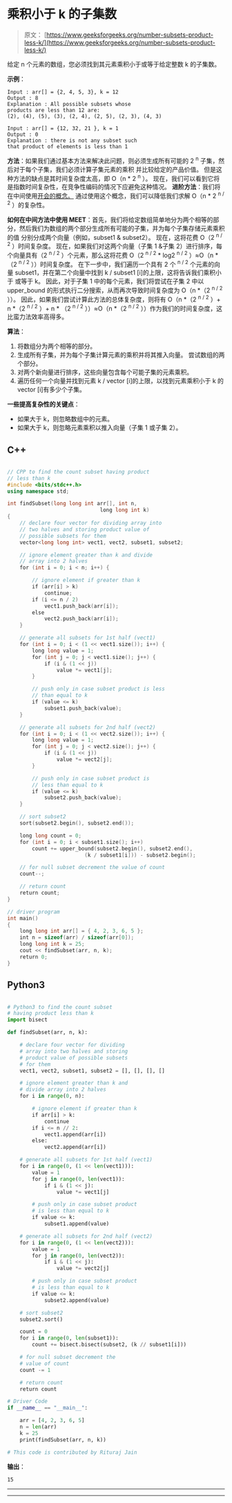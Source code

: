 # 乘积小于 k 的子集数

> 原文： [https://www.geeksforgeeks.org/number-subsets-product-less-k/](https://www.geeksforgeeks.org/number-subsets-product-less-k/)

给定 n 个元素的数组，您必须找到其元素乘积小于或等于给定整数 k 的子集数。

**示例**：

```
Input : arr[] = {2, 4, 5, 3}, k = 12
Output : 8
Explanation : All possible subsets whose 
products are less than 12 are:
(2), (4), (5), (3), (2, 4), (2, 5), (2, 3), (4, 3)

Input : arr[] = {12, 32, 21 }, k = 1
Output : 0
Explanation : there is not any subset such 
that product of elements is less than 1

```



**方法**：如果我们通过基本方法来解决此问题，则必须生成所有可能的 2 <sup>n</sup> 子集，然后对于每个子集，我们必须计算子集元素的乘积 并比较给定的产品价值。 但是这种方法的缺点是其时间复杂度太高，即 O（n * 2 <sup>n</sup> ）。 现在，我们可以看到它将是指数时间复杂性，在竞争性编码的情况下应避免这种情况。
**进阶方法**：我们将在中间使用[开会的概念。](https://www.geeksforgeeks.org/meet-in-the-middle/) 通过使用这个概念，我们可以降低我们求解 O（n * 2 <sup>n / 2</sup> ）的复杂性。

**如何在中间方法中使用 MEET**：首先，我们将给定数组简单地分为两个相等的部分，然后我们为数组的两个部分生成所有可能的子集，并为每个子集存储元素乘积的值 分别分成两个向量（例如，subset1 & subset2）。 现在，这将花费 O（2 <sup>n / 2</sup> ）时间复杂度。 现在，如果我们对这两个向量（子集 1 &子集 2）进行排序，每个向量具有（2 <sup>n / 2</sup> ）个元素，那么这将花费 O（2 <sup>n / 2</sup> * log2 <sup>n / 2</sup> ）≈O（n *（2 <sup>n / 2</sup> ））时间复杂度。 在下一步中，我们遍历一个具有 2 个 <sup>n / 2</sup> 个元素的向量 subset1，并在第二个向量中找到 k / subset1 [i]的上限，这将告诉我们乘积小于 或等于 k。 因此，对于子集 1 中的每个元素，我们将尝试在子集 2 中以 upper_bound 的形式执行二分搜索，从而再次导致时间复杂度为 O（n *（2 <sup>n / 2</sup> ））。 因此，如果我们尝试计算此方法的总体复杂度，则将有 O（n *（2 <sup>n / 2</sup> ）+ n *（2 <sup>n / 2</sup> ）+ n * （2 <sup>n / 2</sup> ））≈O（n *（2 <sup>n / 2</sup> ））作为我们的时间复杂度，这比蛮力法效率高得多。

**算法**：

1.  将数组分为两个相等的部分。
2.  生成所有子集，并为每个子集计算元素的乘积并将其推入向量。 尝试数组的两个部分。
3.  对两个新向量进行排序，这些向量包含每个可能子集的元素乘积。
4.  遍历任何一个向量并找到元素 k / vector [i]的上限，以找到元素乘积小于 k 的 vector [i]有多少个子集。

**一些提高复杂性的关键点**：

*   如果大于 k，则忽略数组中的元素。
*   如果大于 k，则忽略元素乘积以推入向量（子集 1 或子集 2）。

## C++ 

```cpp

// CPP to find the count subset having product  
// less than k 
#include <bits/stdc++.h> 
using namespace std; 

int findSubset(long long int arr[], int n,  
                              long long int k) 
{ 
    // declare four vector for dividing array into  
    // two halves and storing product value of   
    // possible subsets for them 
    vector<long long int> vect1, vect2, subset1, subset2; 

    // ignore element greater than k and divide 
    // array into 2 halves 
    for (int i = 0; i < n; i++) { 

        // ignore element if greater than k 
        if (arr[i] > k) 
            continue; 
        if (i <= n / 2) 
            vect1.push_back(arr[i]); 
        else
            vect2.push_back(arr[i]); 
    } 

    // generate all subsets for 1st half (vect1) 
    for (int i = 0; i < (1 << vect1.size()); i++) { 
        long long value = 1; 
        for (int j = 0; j < vect1.size(); j++) { 
            if (i & (1 << j)) 
                value *= vect1[j]; 
        } 

        // push only in case subset product is less  
        // than equal to k 
        if (value <= k) 
            subset1.push_back(value); 
    } 

    // generate all subsets for 2nd half (vect2) 
    for (int i = 0; i < (1 << vect2.size()); i++) { 
        long long value = 1; 
        for (int j = 0; j < vect2.size(); j++) { 
            if (i & (1 << j)) 
                value *= vect2[j]; 
        } 

        // push only in case subset product is 
        // less than equal to k 
        if (value <= k) 
            subset2.push_back(value); 
    } 

    // sort subset2 
    sort(subset2.begin(), subset2.end()); 

    long long count = 0; 
    for (int i = 0; i < subset1.size(); i++) 
        count += upper_bound(subset2.begin(), subset2.end(),  
                         (k / subset1[i])) - subset2.begin(); 

    // for null subset decrement the value of count 
    count--; 

    // return count 
    return count; 
} 

// driver program 
int main() 
{ 
    long long int arr[] = { 4, 2, 3, 6, 5 }; 
    int n = sizeof(arr) / sizeof(arr[0]); 
    long long int k = 25; 
    cout << findSubset(arr, n, k); 
    return 0; 
} 

```

## Python3

```py

# Python3 to find the count subset  
# having product less than k  
import bisect 

def findSubset(arr, n, k):  

    # declare four vector for dividing  
    # array into two halves and storing  
    # product value of possible subsets 
    # for them  
    vect1, vect2, subset1, subset2 = [], [], [], []  

    # ignore element greater than k and  
    # divide array into 2 halves  
    for i in range(0, n):  

        # ignore element if greater than k  
        if arr[i] > k:  
            continue
        if i <= n // 2:  
            vect1.append(arr[i])  
        else: 
            vect2.append(arr[i])  

    # generate all subsets for 1st half (vect1)  
    for i in range(0, (1 << len(vect1))):  
        value = 1
        for j in range(0, len(vect1)):  
            if i & (1 << j):  
                value *= vect1[j]  

        # push only in case subset product  
        # is less than equal to k  
        if value <= k: 
            subset1.append(value)  

    # generate all subsets for 2nd half (vect2)  
    for i in range(0, (1 << len(vect2))):  
        value = 1
        for j in range(0, len(vect2)):  
            if i & (1 << j):  
                value *= vect2[j]  

        # push only in case subset product  
        # is less than equal to k  
        if value <= k: 
            subset2.append(value)  

    # sort subset2  
    subset2.sort()  

    count = 0
    for i in range(0, len(subset1)):  
        count += bisect.bisect(subset2, (k // subset1[i])) 

    # for null subset decrement the  
    # value of count  
    count -= 1

    # return count  
    return count  

# Driver Code 
if __name__ == "__main__":  

    arr = [4, 2, 3, 6, 5]  
    n = len(arr)  
    k = 25
    print(findSubset(arr, n, k))  

# This code is contributed by Rituraj Jain 

```

**输出**：

```
15

```



* * *

* * *



